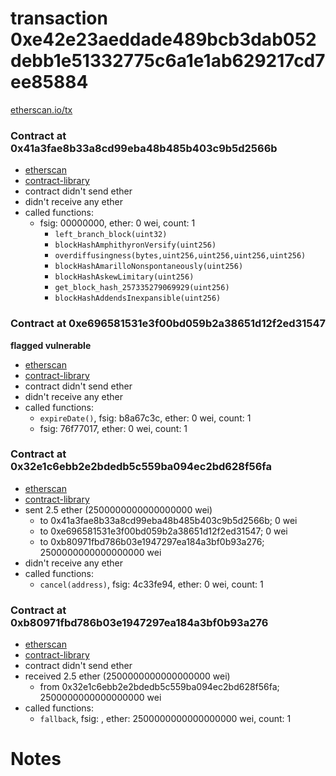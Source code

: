 # transaction 0xe42e23aeddade489bcb3dab052debb1e51332775c6a1e1ab629217cd7ee85884

[etherscan.io/tx](https://etherscan.io/tx/0xe42e23aeddade489bcb3dab052debb1e51332775c6a1e1ab629217cd7ee85884)


### Contract at 0x41a3fae8b33a8cd99eba48b485b403c9b5d2566b

* [etherscan](https://etherscan.io/address/0x41a3fae8b33a8cd99eba48b485b403c9b5d2566b)
* [contract-library](https://contract-library.com/contracts/Ethereum/41a3fae8b33a8cd99eba48b485b403c9b5d2566b)
* contract didn't send ether
* didn't receive any ether
* called functions:
    * fsig: 00000000, ether: 0 wei, count: 1
        * `left_branch_block(uint32)`
        * `blockHashAmphithyronVersify(uint256)`
        * `overdiffusingness(bytes,uint256,uint256,uint256,uint256)`
        * `blockHashAmarilloNonspontaneously(uint256)`
        * `blockHashAskewLimitary(uint256)`
        * `get_block_hash_257335279069929(uint256)`
        * `blockHashAddendsInexpansible(uint256)`


### Contract at 0xe696581531e3f00bd059b2a38651d12f2ed31547

**flagged vulnerable**

* [etherscan](https://etherscan.io/address/0xe696581531e3f00bd059b2a38651d12f2ed31547)
* [contract-library](https://contract-library.com/contracts/Ethereum/e696581531e3f00bd059b2a38651d12f2ed31547)
* contract didn't send ether
* didn't receive any ether
* called functions:
    * `expireDate()`, fsig: b8a67c3c, ether: 0 wei, count: 1
    * fsig: 76f77017, ether: 0 wei, count: 1


### Contract at 0x32e1c6ebb2e2bdedb5c559ba094ec2bd628f56fa

* [etherscan](https://etherscan.io/address/0x32e1c6ebb2e2bdedb5c559ba094ec2bd628f56fa)
* [contract-library](https://contract-library.com/contracts/Ethereum/32e1c6ebb2e2bdedb5c559ba094ec2bd628f56fa)
* sent 2.5 ether (2500000000000000000 wei)
    * to 0x41a3fae8b33a8cd99eba48b485b403c9b5d2566b; 0 wei
    * to 0xe696581531e3f00bd059b2a38651d12f2ed31547; 0 wei
    * to 0xb80971fbd786b03e1947297ea184a3bf0b93a276; 2500000000000000000 wei
* didn't receive any ether
* called functions:
    * `cancel(address)`, fsig: 4c33fe94, ether: 0 wei, count: 1


### Contract at 0xb80971fbd786b03e1947297ea184a3bf0b93a276

* [etherscan](https://etherscan.io/address/0xb80971fbd786b03e1947297ea184a3bf0b93a276)
* [contract-library](https://contract-library.com/contracts/Ethereum/b80971fbd786b03e1947297ea184a3bf0b93a276)
* contract didn't send ether
* received 2.5 ether (2500000000000000000 wei)
    * from 0x32e1c6ebb2e2bdedb5c559ba094ec2bd628f56fa; 2500000000000000000 wei
* called functions:
    * `fallback`, fsig: , ether: 2500000000000000000 wei, count: 1

# Notes

